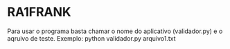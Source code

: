 # RA1FRANK
Para usar o programa basta chamar o nome do aplicativo (validador.py) e o aqruivo de teste.
Exemplo: python validador.py arquivo1.txt
